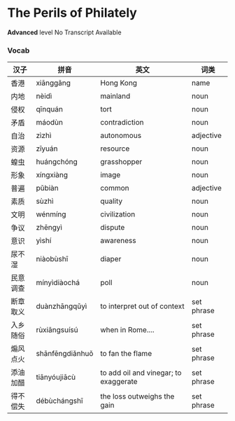 # The Perils of Philately
**Advanced** level
No Transcript Available
### Vocab
|汉子|拼音|英文|词类|
|----|----|----|----|
|香港|xiānggǎng|Hong Kong|name|
|内地|nèidì|mainland|noun|
|侵权|qīnquán|tort|noun|
|矛盾|máodùn|contradiction|noun|
|自治|zìzhì|autonomous|adjective|
|资源|zīyuán|resource|noun|
|蝗虫|huángchóng|grasshopper|noun|
|形象|xíngxiàng|image|noun|
|普遍|pǔbiàn|common|adjective|
|素质|sùzhì|quality|noun|
|文明|wénmíng|civilization|noun|
|争议|zhēngyì|dispute|noun|
|意识|yìshí|awareness|noun|
|尿不湿|niàobùshī|diaper|noun|
|民意调查|mínyìdiàochá|poll|noun|
|断章取义|duànzhāngqǔyì|to interpret out of context|set phrase|
|入乡随俗|rùxiāngsuísú|when in Rome....|set phrase|
|煽风点火|shānfēngdiǎnhuǒ|to fan the flame|set phrase|
|添油加醋|tiānyóujiācù|to add oil and vinegar; to exaggerate|set phrase|
|得不偿失|débùchángshī|the loss outweighs the gain|set phrase|